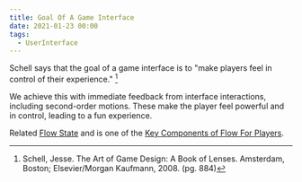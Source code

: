 ```yaml
---
title: Goal Of A Game Interface
date: 2021-01-23 00:00
tags:
  - UserInterface
---
```


Schell says that the goal of a game interface is to "make players feel in control of their experience." [^1]

We achieve this with immediate feedback from interface interactions, including second-order motions. These make the player feel powerful and in control, leading to a fun experience. 

Related [Flow State](flow-state.md) and is one of the [Key Components of Flow For Players](key-components-of-flow-for-players.md).

[^1]: Schell, Jesse. The Art of Game Design: A Book of Lenses. Amsterdam, Boston; Elsevier/Morgan Kaufmann, 2008. (pg. 884)